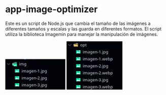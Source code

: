 # app-image-optimizer
Este es un script de Node.js que cambia el tamaño de las imágenes a diferentes tamaños y escalas y las guarda en diferentes formatos. El script utiliza la biblioteca  Imagemin para manejar la manipulación de imágenes.


![](https://github.com/Angel-Raa/app-image-optimizer/blob/main/docs/docs-1.png)
![](https://github.com/Angel-Raa/app-image-optimizer/blob/main/docs/docs-2.png)
